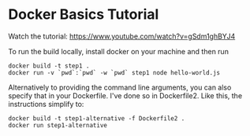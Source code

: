 # Docker Basics Tutorial

Watch the tutorial: https://www.youtube.com/watch?v=gSdm1ghBYJ4

To run the build locally, install docker on your machine and then run

```
docker build -t step1 .
docker run -v `pwd`:`pwd` -w `pwd` step1 node hello-world.js
```

Alternatively to providing the command line arguments, you can also specify that in your Dockerfile.
I've done so in Dockerfile2. Like this, the instructions simplify to:
```
docker build -t step1-alternative -f Dockerfile2 .
docker run step1-alternative
```
